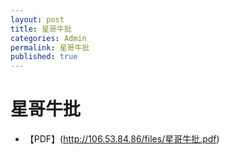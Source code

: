 ```yaml
---
layout: post
title: 星哥牛批
categories: Admin
permalink: 星哥牛批
published: true
---
```


# 星哥牛批

- 【PDF】(http://106.53.84.86/files/星哥牛批.pdf)
 